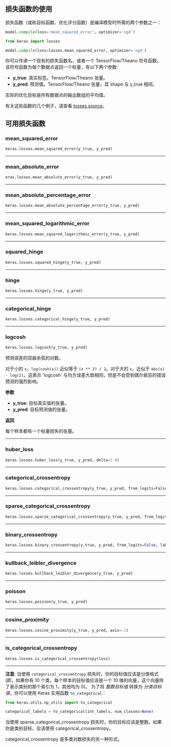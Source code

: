
## 损失函数的使用

损失函数（或称目标函数、优化评分函数）是编译模型时所需的两个参数之一：

```python
model.compile(loss='mean_squared_error', optimizer='sgd')
```

```python
from keras import losses

model.compile(loss=losses.mean_squared_error, optimizer='sgd')
```

你可以传递一个现有的损失函数名，或者一个 TensorFlow/Theano 符号函数。
该符号函数为每个数据点返回一个标量，有以下两个参数:

- __y_true__: 真实标签。TensorFlow/Theano 张量。
- __y_pred__: 预测值。TensorFlow/Theano 张量，其 shape 与 y_true 相同。

实际的优化目标是所有数据点的输出数组的平均值。

有关这些函数的几个例子，请查看 [losses source](https://github.com/keras-team/keras/blob/master/keras/losses.py)。

## 可用损失函数

### mean_squared_error


```python
keras.losses.mean_squared_error(y_true, y_pred)
```

----

### mean_absolute_error


```python
eras.losses.mean_absolute_error(y_true, y_pred)
```

----

### mean_absolute_percentage_error


```python
keras.losses.mean_absolute_percentage_error(y_true, y_pred)
```

----

### mean_squared_logarithmic_error


```python
keras.losses.mean_squared_logarithmic_error(y_true, y_pred)
```

----

### squared_hinge


```python
keras.losses.squared_hinge(y_true, y_pred)
```

----

### hinge


```python
keras.losses.hinge(y_true, y_pred)
```

----

### categorical_hinge


```python
keras.losses.categorical_hinge(y_true, y_pred)
```

----

### logcosh


```python
keras.losses.logcosh(y_true, y_pred)
```

预测误差的双曲余弦的对数。

对于小的 `x`，`log(cosh(x))` 近似等于 `(x ** 2) / 2`。对于大的 `x`，近似于 `abs(x) - log(2)`。这表示 'logcosh' 与均方误差大致相同，但是不会受到偶尔疯狂的错误预测的强烈影响。

__参数__

- __y_true__: 目标真实值的张量。
- __y_pred__: 目标预测值的张量。

__返回__

每个样本都有一个标量损失的张量。

----

### huber_loss


```python
keras.losses.huber_loss(y_true, y_pred, delta=1.0)
```

---

### categorical_crossentropy


```python
keras.losses.categorical_crossentropy(y_true, y_pred, from_logits=False, label_smoothing=0)
```

----

### sparse_categorical_crossentropy


```python
keras.losses.sparse_categorical_crossentropy(y_true, y_pred, from_logits=False, axis=-1)
```

----

### binary_crossentropy


```python
keras.losses.binary_crossentropy(y_true, y_pred, from_logits=False, label_smoothing=0)
```

----

### kullback_leibler_divergence


```python
keras.losses.kullback_leibler_divergence(y_true, y_pred)
```

----

### poisson


```python
keras.losses.poisson(y_true, y_pred)
```

----

### cosine_proximity


```python
keras.losses.cosine_proximity(y_true, y_pred, axis=-1)
```

---

### is_categorical_crossentropy

```python
keras.losses.is_categorical_crossentropy(loss)
```

----

**注意**: 当使用 `categorical_crossentropy` 损失时，你的目标值应该是分类格式 (即，如果你有 10 个类，每个样本的目标值应该是一个 10 维的向量，这个向量除了表示类别的那个索引为 1，其他均为 0)。 为了将 *整数目标值* 转换为 *分类目标值*，你可以使用 Keras 实用函数 `to_categorical`：

```python
from keras.utils.np_utils import to_categorical

categorical_labels = to_categorical(int_labels, num_classes=None)
```

当使用 sparse_categorical_crossentropy 损失时，你的目标应该是整数。如果你是类别目标，应该使用 categorical_crossentropy。

categorical_crossentropy 是多类对数损失的另一种形式。
